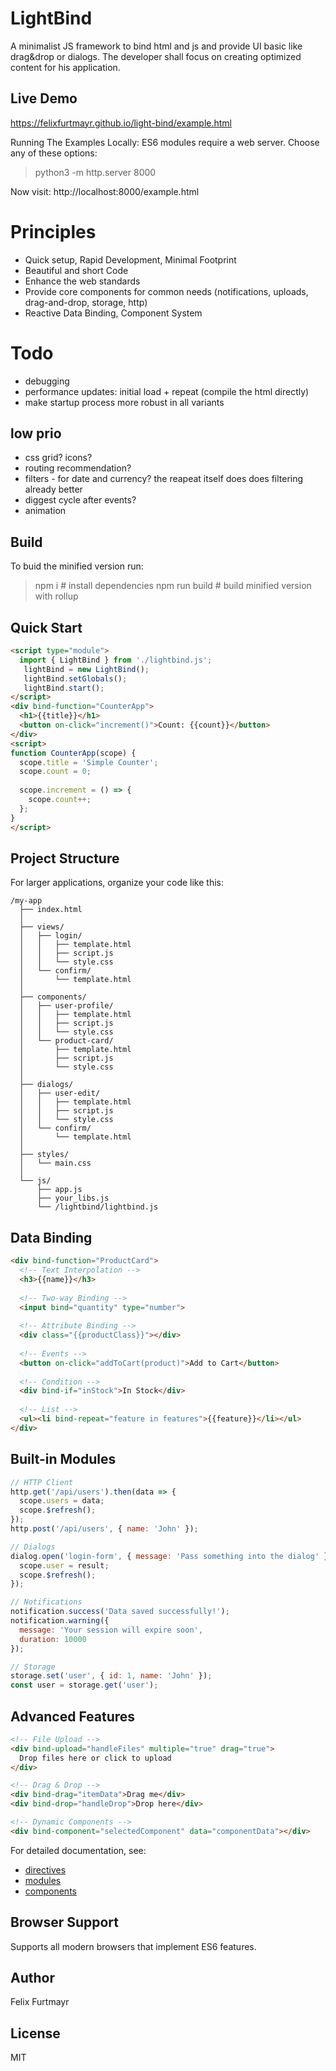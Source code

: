 # LightBind
A minimalist JS framework to bind html and js and provide UI basic like drag&drop or dialogs. The developer shall focus on creating optimized content for his application.

## Live Demo
https://felixfurtmayr.github.io/light-bind/example.html

Running The Examples Locally: ES6 modules require a web server. Choose any of these options:

> python3 -m http.server 8000

Now visit: http://localhost:8000/example.html

# Principles
- Quick setup, Rapid Development, Minimal Footprint
- Beautiful and short Code
- Enhance the web standards
- Provide core components for common needs (notifications, uploads, drag-and-drop, storage, http)
- Reactive Data Binding, Component System

# Todo
- debugging
- performance updates: initial load + repeat (compile the html directly)
- make startup process more robust in all variants

## low prio
- css grid? icons?
- routing recommendation?
- filters - for date and currency? the reapeat itself does does filtering already better
- diggest cycle after events?
- animation

## Build
To buid the minified version run:

> npm i # install dependencies
> npm run build # build minified version with rollup


## Quick Start

```html
<script type="module">
  import { LightBind } from './lightbind.js';
   lightBind = new LightBind();
   lightBind.setGlobals();
   lightBind.start();
</script>
<div bind-function="CounterApp">
  <h1>{{title}}</h1>
  <button on-click="increment()">Count: {{count}}</button>
</div>
<script>
function CounterApp(scope) {
  scope.title = 'Simple Counter';
  scope.count = 0;
  
  scope.increment = () => {
    scope.count++;
  };
}
</script>
```



## Project Structure

For larger applications, organize your code like this:
```
/my-app
  ├── index.html
  │
  ├── views/
  │   ├── login/
  │   │   ├── template.html
  │   │   ├── script.js
  │   │   └── style.css
  │   └── confirm/
  │       └── template.html
  │
  ├── components/
  │   ├── user-profile/
  │   │   ├── template.html
  │   │   ├── script.js
  │   │   └── style.css
  │   └── product-card/
  │       ├── template.html
  │       ├── script.js
  │       └── style.css
  │
  ├── dialogs/
  │   ├── user-edit/
  │   │   ├── template.html
  │   │   ├── script.js
  │   │   └── style.css
  │   └── confirm/
  │       └── template.html
  │
  ├── styles/
  │   └── main.css
  │
  └── js/
      ├── app.js
      ├── your_libs.js
      └── /lightbind/lightbind.js
```   

## Data Binding

```html
<div bind-function="ProductCard">
  <!-- Text Interpolation -->
  <h3>{{name}}</h3>
  
  <!-- Two-way Binding -->
  <input bind="quantity" type="number">
  
  <!-- Attribute Binding -->
  <div class="{{productClass}}"></div>
  
  <!-- Events -->
  <button on-click="addToCart(product)">Add to Cart</button>
  
  <!-- Condition -->
  <div bind-if="inStock">In Stock</div>
  
  <!-- List -->
  <ul><li bind-repeat="feature in features">{{feature}}</li></ul>
</div>
```

## Built-in Modules

```javascript
// HTTP Client
http.get('/api/users').then(data => {
  scope.users = data;
  scope.$refresh();
});
http.post('/api/users', { name: 'John' });

// Dialogs
dialog.open('login-form', { message: 'Pass something into the dialog' }, (result) => {
  scope.user = result;
  scope.$refresh();
});

// Notifications
notification.success('Data saved successfully!');
notification.warning({
  message: 'Your session will expire soon',
  duration: 10000
});

// Storage
storage.set('user', { id: 1, name: 'John' });
const user = storage.get('user');
```

## Advanced Features

```html
<!-- File Upload -->
<div bind-upload="handleFiles" multiple="true" drag="true">
  Drop files here or click to upload
</div>

<!-- Drag & Drop -->
<div bind-drag="itemData">Drag me</div>
<div bind-drop="handleDrop">Drop here</div>

<!-- Dynamic Components -->
<div bind-component="selectedComponent" data="componentData"></div>
```

For detailed documentation, see:
- [directives](./docs/directives.md)
- [modules](./docs/modules.md)
- [components](./docs/components.md)

## Browser Support
Supports all modern browsers that implement ES6 features.

## Author

Felix Furtmayr

## License

MIT
